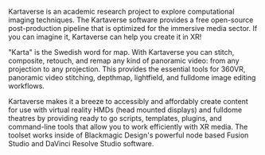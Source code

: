 Kartaverse is an academic research project to explore computational imaging techniques. The Kartaverse software provides a free open-source post-production pipeline that is optimized for the immersive media sector. If you can imagine it, Kartaverse can help you create it in XR!

"Karta" is the Swedish word for map. With Kartaverse you can stitch, composite, retouch, and remap any kind of panoramic video: from any projection to any projection. This provides the essential tools for 360VR, panoramic video stitching, depthmap, lightfield, and fulldome image editing workflows.

Kartaverse makes it a breeze to accessibly and affordably create content for use with virtual reality HMDs (head mounted displays) and fulldome theatres by providing ready to go scripts, templates, plugins, and command-line tools that allow you to work efficiently with XR media. The toolset works inside of Blackmagic Design's powerful node based Fusion Studio and DaVinci Resolve Studio software.
